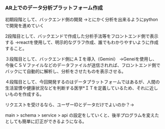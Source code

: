 ### AR上でのデータ分析プラットフォーム作成

初期段階として、バックエンド側の開発
→とにかく分析を出来るようにpythonで開発を進めていく

2段階目として、バックエンドで作成した分析手法等をフロントエンド側で表示する
→reactを使用して、明示的なグラフ作成、誰でもわかりやすいように作成すること。

３段階目として、バックエンド側にＡＩを導入（Gemini）
→Geneiを使用し、今後ＣＳＶファイルなどのデータファイルが送信されれば、フロントエンド側でバックにて自動的に解析し、分析をさせたものを表示させる。

４段階目として、今回開発するのはデータプラットフォームではあるが、人間の生活習慣や健康状況などを判断する医学*ＩＴを定義しているため、それに近しいものを作成する。

リクエストを受けるなら、ユーザーIDとデータだけでよいのか？→

main > schema > service > api の設定をしていくと、後半プログラムを変えたとしても簡単に訂正ができるようになる。
